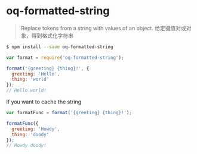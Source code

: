# oq-formatted-string

> Replace tokens from a string with values of an object. 给定键值对或对象，得到格式化字符串

```sh
$ npm install --save oq-formatted-string
```
```js
var format = require('oq-formatted-string');

format('{greeting} {thing}!', {
  greeting: 'Hello',
  thing: 'world'
});
// Hello world!
```

If you want to cache the string

```js
var formatFunc = format('{greeting} {thing}!');

formatFunc({
  greeting: 'Howdy',
  thing: 'doody'
});
// Howdy doody!
```